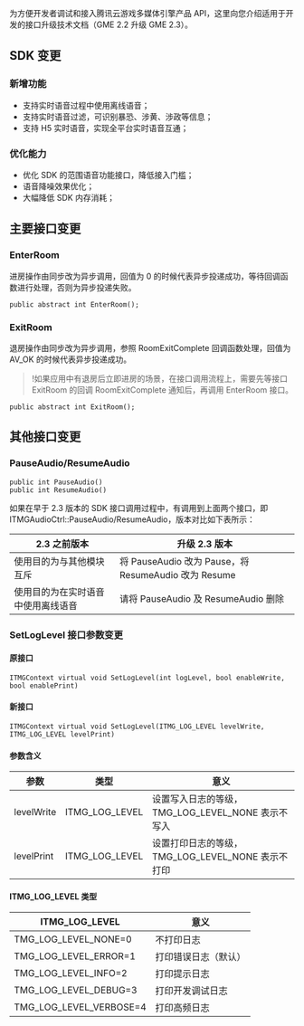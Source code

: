 为方便开发者调试和接入腾讯云游戏多媒体引擎产品 API，这里向您介绍适用于开发的接口升级技术文档（GME 2.2 升级 GME 2.3）。

## SDK 变更
### 新增功能
- 支持实时语音过程中使用离线语音；
- 支持实时语音过滤，可识别暴恐、涉黄、涉政等信息；
- 支持 H5 实时语音，实现全平台实时语音互通；

### 优化能力
- 优化 SDK 的范围语音功能接口，降低接入门槛；
- 语音降噪效果优化；
- 大幅降低 SDK 内存消耗；

## 主要接口变更
### EnterRoom 
进房操作由同步改为异步调用，回值为 0 的时候代表异步投递成功，等待回调函数进行处理，否则为异步投递失败。

```
public abstract int EnterRoom();
```

### ExitRoom 
退房操作由同步改为异步调用，参照 RoomExitComplete 回调函数处理，回值为 AV_OK 的时候代表异步投递成功。

>!如果应用中有退房后立即进房的场景，在接口调用流程上，需要先等接口 ExitRoom 的回调 RoomExitComplete 通知后，再调用 EnterRoom 接口。

```
public abstract int ExitRoom();
```



## 其他接口变更
### PauseAudio/ResumeAudio 

```
public int PauseAudio()
public int ResumeAudio()
```

如果在早于 2.3 版本的 SDK 接口调用过程中，有调用到上面两个接口，即 ITMGAudioCtrl::PauseAudio/ResumeAudio，版本对比如下表所示：


|2.3 之前版本|升级 2.3 版本|
|---|---|
|使用目的为与其他模块互斥|将 PauseAudio 改为 Pause，将 ResumeAudio 改为 Resume|
|使用目的为在实时语音中使用离线语音|请将 PauseAudio 及 ResumeAudio 删除|


### SetLogLevel 接口参数变更

#### 原接口
```
ITMGContext virtual void SetLogLevel(int logLevel, bool enableWrite, bool enablePrint)
```

#### 新接口
```
ITMGContext virtual void SetLogLevel(ITMG_LOG_LEVEL levelWrite, ITMG_LOG_LEVEL levelPrint)
```

#### 参数含义

|参数|类型|意义|
|---|---|---|
|levelWrite|ITMG_LOG_LEVEL|设置写入日志的等级，TMG_LOG_LEVEL_NONE 表示不写入|
|levelPrint|ITMG_LOG_LEVEL|设置打印日志的等级，TMG_LOG_LEVEL_NONE 表示不打印|

#### ITMG_LOG_LEVEL 类型

|ITMG_LOG_LEVEL|意义|
|-------------------------------|-------------|
|TMG_LOG_LEVEL_NONE=0		|不打印日志			|
|TMG_LOG_LEVEL_ERROR=1		|打印错误日志（默认）	|
|TMG_LOG_LEVEL_INFO=2			|打印提示日志		|
|TMG_LOG_LEVEL_DEBUG=3		|打印开发调试日志	|
|TMG_LOG_LEVEL_VERBOSE=4		|打印高频日志		|
